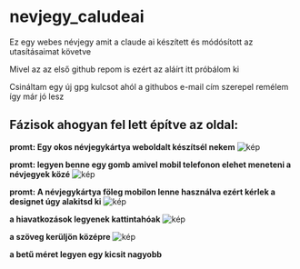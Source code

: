 # nevjegy_caludeai
Ez egy webes névjegy amit a claude ai készített és módósított az utasításaimat követve

Mivel az az első github repom is ezért az aláírt itt próbálom ki

Csináltam egy új gpg kulcsot ahól a githubos e-mail cím szerepel remélem így már jó lesz

## Fázisok ahogyan fel lett építve az oldal:

**promt: Egy okos névjegykártya weboldalt készítsél nekem**
![kép](https://github.com/csalamade/nevjegy_caludeai/assets/40370960/316b2da8-6326-44bd-a010-a990fa8b0080)

**promt: legyen benne egy gomb amivel mobil telefonon elehet meneteni a névjegyek közé**
![kép](https://github.com/csalamade/nevjegy_caludeai/assets/40370960/bd74c688-7675-4620-a3af-da16c4fef55a)

**promt: A névjegykártya föleg mobilon lenne használva ezért kérlek a designet úgy alakitsd ki**
![kép](https://github.com/csalamade/nevjegy_caludeai/assets/40370960/ee0278cf-3367-4272-b98c-e0031e9f811b)

**a hiavatkozások legyenek kattintahóak**
![kép](https://github.com/csalamade/nevjegy_caludeai/assets/40370960/fb037ee9-f6b2-4388-bee6-7bddc2a14d80)

**a szöveg kerüljön középre**
![kép](https://github.com/csalamade/nevjegy_caludeai/assets/40370960/17bf75ce-db9a-4dca-8fe5-a64c6a555496)

**a betű méret legyen egy kicsit nagyobb**


